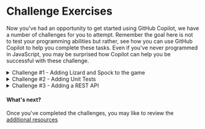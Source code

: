 # Challenge Exercises

Now you've had an opportunity to get started using GitHub Copilot, we have a number of challenges for you to attempt. Remember the goal here is not to test your programming abilities but rather, see how you can use GitHub Copilot to help you complete these tasks. Even if you've never programmed in JavaScript, you may be surprised how Copilot can help you be successful with these challenge.

<details>
<summary>Challenge #1 - Adding Lizard and Spock to the game</summary>

### Adding Lizard and Spock to the game

-   Improve the rock paper scissors game by adding Lizard and Spock.

<img width="400" alt="Adding Lizard and Spock" src="../assets/Rock Paper Scissors Lizard Spock image.jpg">

</details>

<details>
<summary>Challenge #2 - Adding Unit Tests</summary>

### Adding Unit Tests

-   Implement unit tests using any testing library of your choice.
    Try to aim for 100% coverage :)

Business Logic:

<img width="400" alt="Adding Lizard and Spock" src="../assets/Rock Paper Scissors Lizard Spock image.jpg">

</details>

<details>
<summary>Challenge #3 - Adding a REST API</summary>

### Adding a REST API

-   Turn it into a REST API
    E.g. sending a POST /rock (or json payload) should return a 200 OK response with the result in the body

</details>

#### What's next?

Once you've completed the challenges, you may like to review the [additional resources](<./4. additional resources.md>)
